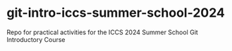 # git-intro-iccs-summer-school-2024
Repo for practical activities for the ICCS 2024 Summer School Git Introductory Course
